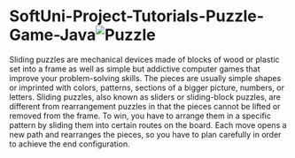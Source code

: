 # SoftUni-Project-Tutorials-Puzzle-Game-Java![Puzzle](https://user-images.githubusercontent.com/65513534/196356565-00517b34-4ff6-4a5f-9fb3-3e731ab35227.gif)

Sliding puzzles are mechanical devices made of blocks of wood or plastic set into a frame as well as simple but addictive computer games that improve your problem-solving skills. The pieces are usually simple shapes or imprinted with colors, patterns, sections of a bigger picture, numbers, or letters.  Sliding puzzles, also known as sliders or sliding-block puzzles, are different from rearrangement puzzles in that the pieces cannot be lifted or removed from the frame. To win, you have to arrange them in a specific pattern by sliding them into certain routes on the board. Each move opens a new path and rearranges the pieces, so you have to plan carefully in order to achieve the end configuration.
